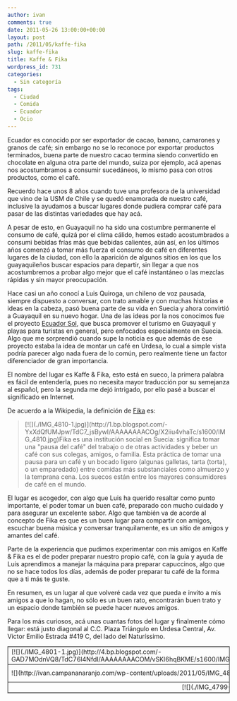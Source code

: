 ```yaml
---
author: ivan
comments: true
date: 2011-05-26 13:00:00+00:00
layout: post
path: /2011/05/kaffe-fika
slug: kaffe-fika
title: Kaffe & Fika
wordpress_id: 731
categories:
  - Sin categoría
tags:
  - Ciudad
  - Comida
  - Ecuador
  - Ocio
---
```


Ecuador es conocido por ser exportador de cacao, banano, camarones y granos de café; sin embargo no se lo reconoce por exportar productos terminados, buena parte de nuestro cacao termina siendo convertido en chocolate en alguna otra parte del mundo, suiza por ejemplo, acá apenas nos acostumbramos a consumir sucedáneos, lo mismo pasa con otros productos, como el café.

Recuerdo hace unos 8 años cuando tuve una profesora de la universidad que vino de la USM de Chile y se quedó enamorada de nuestro café, inclusive la ayudamos a buscar lugares donde pudiera comprar café para pasar de las distintas variedades que hay acá.

A pesar de esto, en Guayaquil no ha sido una costumbre permanente el consumo de café, quizá por el clima cálido, hemos estado acostumbrados a consumi bebidas frías más que bebidas calientes, aún así, en los últimos años comenzó a tomar más fuerza el consumo de café en diferentes lugares de la ciudad, con ello la aparición de algunos sitios en los que los guayaquileños buscar espacios para departir, sin llegar a que nos acostumbremos a probar algo mejor que el café instantáneo o las mezclas rápidas y sin mayor preocupación.

Hace casi un año conocí a Luis Quiroga, un chileno de voz pausada, siempre dispuesto a conversar, con trato amable y con muchas historias e ideas en la cabeza, pasó buena parte de su vida en Suecia y ahora convirtió a Guayaquil en su nuevo hogar. Una de las ideas por la nos conocimos fue el proyecto [Ecuador Sol](http://ecuadorsol.ec/), que busca promover el turismo en Guayaquil y playas para turistas en general, pero enfocados especialmente en Suecia. Algo que me sorprendió cuando supe la noticia es que además de ese proyecto estaba la idea de montar un café en Urdesa, lo cual a simple vista podría parecer algo nada fuera de lo común, pero realmente tiene un factor diferenciador de gran importancia.

El nombre del lugar es Kaffe & Fika, esto está en sueco, la primera palabra es fácil de entenderla, pues no necesita mayor traducción por su semejanza al español, pero la segunda me dejó intrigado, por ello pasé a buscar el significado en Internet.

De acuerdo a la Wikipedia, la definición de [Fika](http://es.wikipedia.org/wiki/Fika) es:

<blockquote>[![](./IMG_4810-1.jpg)](http://1.bp.blogspot.com/-YxXdQfUMJpw/TdC7_jsBywI/AAAAAAAACOg/X2iiu4vhaTc/s1600/IMG_4810.jpg)Fika es una institución social en Suecia: significa tomar una "pausa del café" del trabajo o de otras actividades y beber un café con sus colegas, amigos, o familia. Esta práctica de tomar una pausa para un café y un bocado ligero (algunas galletas, tarta (torta), o un emparedado) entre comidas más substanciales como almuerzo y la temprana cena. Los suecos están entre los mayores consumidores de café en el mundo.</blockquote>

El lugar es acogedor, con algo que Luis ha querido resaltar como punto importante, el poder tomar un buen café, preparado con mucho cuidado y para asegurar un excelente sabor. Algo que también va de acorde al concepto de Fika es que es un buen lugar para compartir con amigos, escuchar buena música y conversar tranquilamente, es un sitio de amigos y amantes del café.

Parte de la experiencia que pudimos experimentar con mis amigos en Kaffe & Fika es el de poder preparar nuestro propio café, con la guía y ayuda de Luis aprendimos a manejar la máquina para preparar capuccinos, algo que no se hace todos los días, además de poder preparar tu café de la forma que a ti más te guste.

En resumen, es un lugar al que volveré cada vez que pueda e invito a mis amigos a que lo hagan, no sólo es un buen rato, encontrarán buen trato y un espacio donde también se puede hacer nuevos amigos.

Para los más curiosos, acá unas cuantas fotos del lugar y finalmente cómo llegar: está justo diagonal al C.C. Plaza Triángulo en Urdesa Central, Av. Victor Emilio Estrada #419 C, del lado del Naturíssimo.

<table cellpadding="0" cellspacing="0" align="center" border="1" ><tbody >
<tr >   
<td >[![](./IMG_4801-1.jpg)](http://4.bp.blogspot.com/-GAD7MOdnVQ8/TdC76l4NfdI/AAAAAAAACOM/vSKI6hqBKME/s1600/IMG_4801.jpg)
</td>  
<td >[![](./IMG_4804-1.jpg)](http://1.bp.blogspot.com/-Q2a7ybuShLA/TdC77gs7_BI/AAAAAAAACOQ/8aLXgVN0Ze8/s1600/IMG_4804.jpg)
</td>
<td >![](http://ivan.campananaranjo.com/wp-content/uploads/2011/05/IMG_4811-1.jpg)
</td>  </tr>
<tr >
<td >![](http://ivan.campananaranjo.com/wp-content/uploads/2011/05/IMG_4805-1.jpg)
</td>  
<td >[![](./IMG_4809-1.jpg)](http://1.bp.blogspot.com/-Durwt_gD1Ng/TdC7-kI160I/AAAAAAAACOc/25o0mjBnKUw/s1600/IMG_4809.jpg)
</td>  
<td >[![](./IMG_4807-1.jpg)](http://1.bp.blogspot.com/-_eNSM2-P72s/TdC79qaPoaI/AAAAAAAACOY/t9u1Rq6Kb0Q/s1600/IMG_4807.jpg)
</td> </tr>
<tr >
<td colspan="3" align="center" >[![](./IMG_4799-1.jpg)](http://4.bp.blogspot.com/-T_skoPbcvkM/TdC75sJ8oHI/AAAAAAAACOI/Oq1eIms_LiY/s1600/IMG_4799.jpg)
</td> </tr>
</tbody></table>
